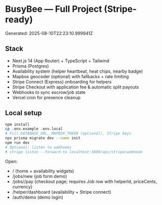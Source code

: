 # BusyBee — Full Project (Stripe-ready)
Generated: 2025-08-10T22:23:10.999941Z

## Stack
- Next.js 14 (App Router) + TypeScript + Tailwind
- Prisma (Postgres)
- Availability system (helper heartbeat, heat chips, nearby badge)
- Mapbox geocoder (optional) with fallbacks + rate limiting
- Stripe Connect (Express) onboarding for helpers
- Stripe Checkout with application fee & automatic split payouts
- Webhooks to sync escrow/job state
- Vercel cron for presence cleanup

## Local setup
```bash
npm install
cp .env.example .env.local
# Fill DATABASE_URL, MAPBOX_TOKEN (optional), Stripe keys
npx prisma migrate dev --name init
npm run dev
# Optional: listen to webhooks
# stripe listen --forward-to localhost:3000/api/stripe/webhook
```
Open:
- /                (home + availability widgets)
- /jobs/new        (job form demo)
- /jobs/<jobId>/pay  (checkout page; requires Job row with helperId, priceCents, currency)
- /helper/dashboard (availability + Stripe connect)
- /auth/demo       (demo login)
